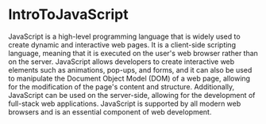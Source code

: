 # IntroToJavaScript

JavaScript is a high-level programming language that is widely used to create dynamic and interactive web pages. It is a client-side scripting language, meaning that it is executed on the user's web browser rather than on the server. JavaScript allows developers to create interactive web elements such as animations, pop-ups, and forms, and it can also be used to manipulate the Document Object Model (DOM) of a web page, allowing for the modification of the page's content and structure. Additionally, JavaScript can be used on the server-side, allowing for the development of full-stack web applications. JavaScript is supported by all modern web browsers and is an essential component of web development.
